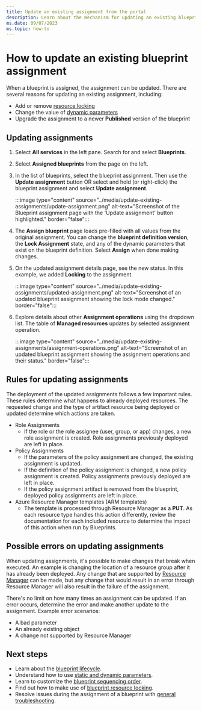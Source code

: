 ```yaml
---
title: Update an existing assignment from the portal
description: Learn about the mechanism for updating an existing blueprint assignment from the portal in Azure Blueprints.
ms.date: 09/07/2023
ms.topic: how-to
---
```

# How to update an existing blueprint assignment

When a blueprint is assigned, the assignment can be updated. There are several reasons for updating
an existing assignment, including:

- Add or remove [resource locking](../concepts/resource-locking.md)
- Change the value of [dynamic parameters](../concepts/parameters.md#dynamic-parameters)
- Upgrade the assignment to a newer **Published** version of the blueprint

## Updating assignments

1. Select **All services** in the left pane. Search for and select **Blueprints**.

1. Select **Assigned blueprints** from the page on the left.

1. In the list of blueprints, select the blueprint assignment. Then use the **Update assignment**
   button OR select and hold (or right-click) the blueprint assignment and select **Update
   assignment**.

   :::image type="content" source="../media/update-existing-assignments/update-assignment.png" alt-text="Screenshot of the Blueprint assignment page with the 'Update assignment' button highlighted." border="false":::

1. The **Assign blueprint** page loads pre-filled with all values from the original assignment. You
   can change the **blueprint definition version**, the **Lock Assignment** state, and any of the
   dynamic parameters that exist on the blueprint definition. Select **Assign** when done making
   changes.

1. On the updated assignment details page, see the new status. In this example, we added **Locking**
   to the assignment.

   :::image type="content" source="../media/update-existing-assignments/updated-assignment.png" alt-text="Screenshot of an updated blueprint assignment showing the lock mode changed." border="false":::

1. Explore details about other **Assignment operations** using the dropdown list. The table of
   **Managed resources** updates by selected assignment operation.

   :::image type="content" source="../media/update-existing-assignments/assignment-operations.png" alt-text="Screenshot of an updated blueprint assignment showing the assignment operations and their status." border="false":::

## Rules for updating assignments

The deployment of the updated assignments follows a few important rules. These rules determine what
happens to already deployed resources. The requested change and the type of artifact resource being
deployed or updated determine which actions are taken.

- Role Assignments
  - If the role or the role assignee (user, group, or app) changes, a new role assignment is
    created. Role assignments previously deployed are left in place.
- Policy Assignments
  - If the parameters of the policy assignment are changed, the existing assignment is updated.
  - If the definition of the policy assignment is changed, a new policy assignment is created.
    Policy assignments previously deployed are left in place.
  - If the policy assignment artifact is removed from the blueprint, deployed policy assignments are
    left in place.
- Azure Resource Manager templates (ARM templates)
  - The template is processed through Resource Manager as a **PUT**. As each resource type handles
    this action differently, review the documentation for each included resource to determine the
    impact of this action when run by Blueprints.

## Possible errors on updating assignments

When updating assignments, it's possible to make changes that break when executed. An example is
changing the location of a resource group after it has already been deployed. Any change that are
supported by [Resource Manager](../../../azure-resource-manager/management/overview.md) can be made,
but any change that would result in an error through Resource Manager will also result in the
failure of the assignment.

There's no limit on how many times an assignment can be updated. If an error occurs, determine the
error and make another update to the assignment. Example error scenarios:

- A bad parameter
- An already existing object
- A change not supported by Resource Manager

## Next steps

- Learn about the [blueprint lifecycle](../concepts/lifecycle.md).
- Understand how to use [static and dynamic parameters](../concepts/parameters.md).
- Learn to customize the [blueprint sequencing order](../concepts/sequencing-order.md).
- Find out how to make use of [blueprint resource locking](../concepts/resource-locking.md).
- Resolve issues during the assignment of a blueprint with
  [general troubleshooting](../troubleshoot/general.md).

